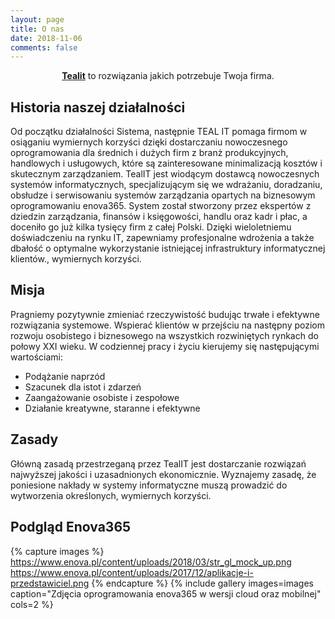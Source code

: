 ```yaml
---
layout: page
title: O nas
date: 2018-11-06
comments: false
---
```


<center><a href="https://avyse.github.io"><b>Tealit</b></a> to rozwiązania jakich potrzebuje Twoja firma.</center>

## Historia naszej działalności

Od początku działalności Sistema, następnie TEAL IT pomaga firmom w osiąganiu wymiernych korzyści dzięki dostarczaniu nowoczesnego oprogramowania dla średnich i dużych firm z branż produkcyjnych, handlowych i usługowych, które są zainteresowane minimalizacją kosztów i skutecznym zarządzaniem. TealIT jest wiodącym dostawcą nowoczesnych systemów informatycznych, specjalizującym się we wdrażaniu, doradzaniu, obsłudze i serwisowaniu systemów zarządzania opartych na biznesowym oprogramowaniu enova365. System został stworzony przez ekspertów z dziedzin zarządzania, finansów i księgowości, handlu oraz kadr i płac, a doceniło go już kilka tysięcy firm z całej Polski. Dzięki wieloletniemu doświadczeniu na rynku IT,  zapewniamy profesjonalne wdrożenia a także dbałość o optymalne wykorzystanie istniejącej infrastruktury informatycznej klientów., wymiernych korzyści.

## Misja
Pragniemy pozytywnie zmieniać rzeczywistość budując trwałe i efektywne rozwiązania systemowe. Wspierać klientów w przejściu na następny poziom rozwoju osobistego i biznesowego na wszystkich rozwiniętych rynkach do połowy XXI wieku. W codziennej pracy i życiu kierujemy się następującymi wartościami:
<ul>
  <li>Podążanie naprzód</li>
  <li>Szacunek dla istot i zdarzeń</li>
  <li>Zaangażowanie osobiste i zespołowe</li>
  <li>Działanie kreatywne, staranne i efektywne</li>
</ul>

## Zasady

Główną zasadą przestrzeganą przez TealIT jest dostarczanie rozwiązań najwyższej jakości i uzasadnionych ekonomicznie. Wyznajemy zasadę, że poniesione nakłady w systemy informatyczne muszą prowadzić do wytworzenia określonych, wymiernych korzyści.

## Podgląd Enova365

{% capture images %}
https://www.enova.pl/content/uploads/2018/03/str_gl_mock_up.png    
https://www.enova.pl/content/uploads/2017/12/aplikacje-i-przedstawiciel.png
{% endcapture %}
{% include gallery images=images caption="Zdjęcia oprogramowania enova365 w wersji cloud oraz mobilnej" cols=2 %}
